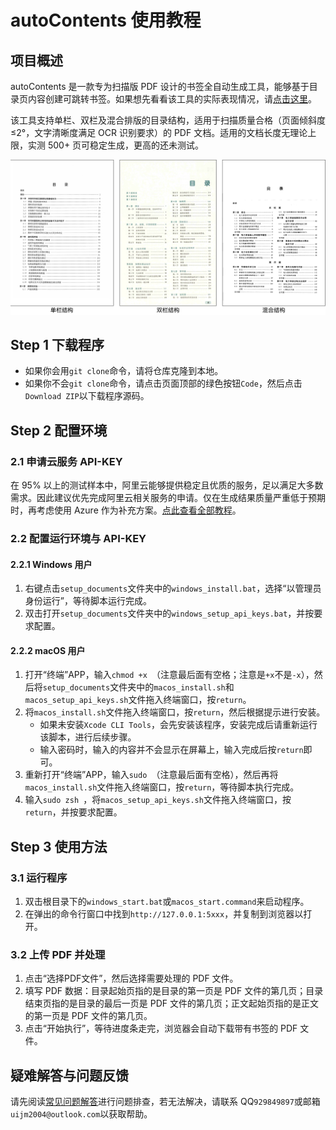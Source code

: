 # autoContents 使用教程

## 项目概述

autoContents 是一款专为扫描版 PDF 设计的书签全自动生成工具，能够基于目录页内容创建可跳转书签。如果想先看看该工具的实际表现情况，请[点击这里](https://www.bilibili.com/video/BV14wKGeQEvr)。

该工具支持单栏、双栏及混合排版的目录结构，适用于扫描质量合格（页面倾斜度 ≤2°，文字清晰度满足 OCR 识别要求）的 PDF 文档。适用的文档长度无理论上限，实测 500+ 页可稳定生成，更高的还未测试。

![目录结构及适用范围说明](./docs/目录结构及适用范围说明.svg)

## Step 1 下载程序

- 如果你会用`git clone`命令，请将仓库克隆到本地。
- 如果你不会`git clone`命令，请点击页面顶部的绿色按钮`Code`，然后点击`Download ZIP`以下载程序源码。

## Step 2 配置环境

### 2.1 申请云服务 API-KEY

在 95% 以上的测试样本中，阿里云能够提供稳定且优质的服务，足以满足大多数需求。因此建议优先完成阿里云相关服务的申请。仅在生成结果质量严重低于预期时，再考虑使用 Azure 作为补充方案。[点此查看全部教程](./docs/如何申请云服务账户.md)。

### 2.2 配置运行环境与 API-KEY

#### 2.2.1 Windows 用户

1. 右键点击`setup_documents`文件夹中的`windows_install.bat`，选择“以管理员身份运行”，等待脚本运行完成。
2. 双击打开`setup_documents`文件夹中的`windows_setup_api_keys.bat`，并按要求配置。

#### 2.2.2 macOS 用户

1. 打开“终端”APP，输入`chmod +x `（注意最后面有空格；注意是`+x`不是`-x`），然后将`setup_documents`文件夹中的`macos_install.sh`和`macos_setup_api_keys.sh`文件拖入终端窗口，按`return`。
2. 将`macos_install.sh`文件拖入终端窗口，按`return`，然后根据提示进行安装。
    - 如果未安装`Xcode CLI Tools`，会先安装该程序，安装完成后请重新运行该脚本，进行后续步骤。
    - 输入密码时，输入的内容并不会显示在屏幕上，输入完成后按`return`即可。
3. 重新打开“终端”APP，输入`sudo `（注意最后面有空格），然后再将`macos_install.sh`文件拖入终端窗口，按`return`，等待脚本执行完成。
4. 输入`sudo zsh `，将`macos_setup_api_keys.sh`文件拖入终端窗口，按`return`，并按要求配置。

## Step 3 使用方法

### 3.1 运行程序

1. 双击根目录下的`windows_start.bat`或`macos_start.command`来启动程序。
2. 在弹出的命令行窗口中找到`http://127.0.0.1:5xxx`，并复制到浏览器以打开。

### 3.2 上传 PDF 并处理

1. 点击“选择PDF文件”，然后选择需要处理的 PDF 文件。
2. 填写 PDF 数据：目录起始页指的是目录的第一页是 PDF 文件的第几页；目录结束页指的是目录的最后一页是 PDF 文件的第几页；正文起始页指的是正文的第一页是 PDF 文件的第几页。
3. 点击“开始执行”，等待进度条走完，浏览器会自动下载带有书签的 PDF 文件。

## 疑难解答与问题反馈

请先阅读[常见问题解答](./docs/问题排查方案.md)进行问题排查，若无法解决，请联系 QQ`929849897`或邮箱`uijm2004@outlook.com`以获取帮助。